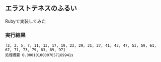 ## エラストテネスのふるい

Rubyで実装してみた

### 実行結果
```
[2, 3, 5, 7, 11, 13, 17, 19, 23, 29, 31, 37, 41, 43, 47, 53, 59, 61, 67, 71, 73, 79, 83, 89, 97]
処理概要 0.00010100007057189941s
```
